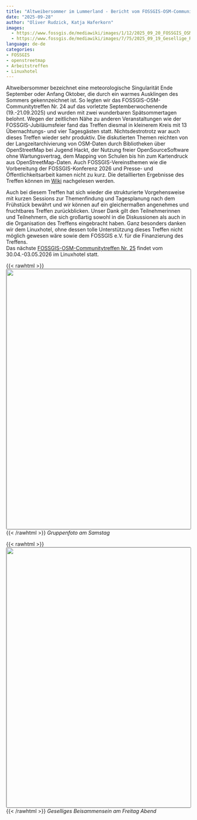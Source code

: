 ```yaml
---
title: "Altweibersommer im Lummerland - Bericht vom FOSSGIS-OSM-Communitytreffen Nr. 24"
date: "2025-09-28"
author: "Oliver Rudzick, Katja Haferkorn"
images:
  - https://www.fossgis.de/mediawiki/images/1/12/2025_09_20_FOSSGIS_OSM_Communitytreffen_24_Gruppenfoto.jpg
  - https://www.fossgis.de/mediawiki/images/7/75/2025_09_19_Gesellige_Runde_am_Freitag_Abend.jpg
language: de-de
categories:
- FOSSGIS
- openstreetmap
- Arbeitstreffen
- Linuxhotel
---
```


Altweibersommer bezeichnet eine meteorologische Singularität Ende September
oder Anfang Oktober, die durch ein warmes Ausklingen des Sommers
gekennzeichnet ist. So legten wir das FOSSGIS-OSM-Communitytreffen Nr. 24
auf das vorletzte Septemberwochenende (19.-21.09.2025) und wurden
mit zwei wunderbaren Spätsommertagen belohnt. Wegen der zeitlichen Nähe zu
anderen Veranstaltungen wie der FOSSGIS-Jubiläumsfeier fand das Treffen diesmal
in kleinerem Kreis mit 13 Übernachtungs- und vier Tagesgästen statt.
Nichtsdestrotrotz war auch dieses Treffen wieder sehr produktiv. Die diskutierten
Themen reichten von der Langzeitarchivierung von OSM-Daten durch Bibliotheken
über OpenStreetMap bei Jugend Hackt, der Nutzung freier OpenSourceSoftware
ohne Wartungsvertrag, dem Mapping von Schulen bis hin zum Kartendruck aus
OpenStreetMap-Daten. Auch FOSSGIS-Vereinsthemen wie die Vorbereitung
der FOSSGIS-Konferenz 2026 und Presse- und Öffentlichkeitsarbeit kamen nicht zu kurz.
Die detaillierten Ergebnisse des Treffen können im [Wiki](https://www.fossgis.de/wiki/FOSSGIS_OSM_Communitytreffen_2025_Nummer_24#Bericht/Ergebnisse) nachgelesen werden.

Auch bei diesem Treffen hat sich wieder die strukturierte Vorgehensweise mit kurzen Sessions  zur Themenfindung und Tagesplanung nach dem Frühstück bewährt und wir können auf ein gleichermaßen angenehmes und fruchtbares Treffen zurückblicken. Unser Dank gilt den Teilnehmerinnen und Teilnehmern, die sich großartig sowohl in die Diskussionen als auch in die Organisation des Treffens eingebracht haben. Ganz besonders danken wir dem Linuxhotel, ohne dessen tolle Unterstützung dieses Treffen nicht möglich gewesen wäre sowie dem FOSSGIS e.V. für die Finanzierung des Treffens.    
Das nächste [FOSSGIS-OSM-Communitytreffen Nr. 25](https://www.fossgis.de/wiki/FOSSGIS_OSM_Communitytreffen_2026_Nummer_25) findet vom 30.04.-03.05.2026 im Linuxhotel statt.
 
 {{< rawhtml >}}
<img src='https://www.fossgis.de/mediawiki/images/1/12/2025_09_20_FOSSGIS_OSM_Communitytreffen_24_Gruppenfoto.jpg' width='712' style="border: 1px solid #808080; border-radius: 3px;"/><br/>
 {{< /rawhtml >}}
_Gruppenfoto am Samstag_

{{< rawhtml >}}
<img src='https://www.fossgis.de/mediawiki/images/7/75/2025_09_19_Gesellige_Runde_am_Freitag_Abend.jpg' width='712' style="border: 1px solid #808080; border-radius: 3px;"/><br/>
 {{< /rawhtml >}}
 _Geselliges Beisammensein am Freitag Abend_
 
 


